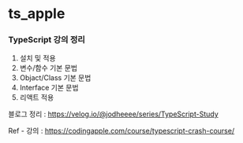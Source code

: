 # ts_apple

### TypeScript 강의 정리
 1. 설치 및 적용
 2. 변수/함수 기본 문법
 3. Objact/Class 기본 문법
 4. Interface 기본 문법
 5. 리액트 적용
 
 
블로그 정리 : https://velog.io/@jodheeee/series/TypeScript-Study

Ref - 강의 : https://codingapple.com/course/typescript-crash-course/
